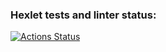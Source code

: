 ### Hexlet tests and linter status:
[![Actions Status](https://github.com/vsorrokin/frontend-project-lvl3/workflows/hexlet-check/badge.svg)](https://github.com/vsorrokin/frontend-project-lvl3/actions)